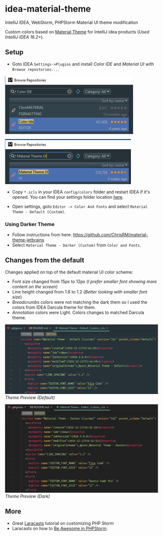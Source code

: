 # idea-material-theme
IntelliJ IDEA, WebStorm, PHPStorm Material UI theme modification

Custom colors based on [Material Theme](http://equinsuocha.io/material-theme/#/default) for IntelliJ idea products (_Used IntelliJ IDEA 16.2+_).

## Setup

* Goto IDEA `Settings->Plugins` and install *Color IDE* and *Material UI* with `Browse repostories...`.

![Color IDE](images/color-ide.png)

![Material UI](images/material-ui.png)

* Copy `*.icls` in your IDEA `config/colors` folder and restart IDEA if it's opened. You can find your settings folder location [here](https://intellij-support.jetbrains.com/hc/en-us/articles/206544519).

* Open settings, goto `Editor -> Color And Fonts` and select `Material Theme - Default (Custom)`.

### Using Darker Theme

* Follow instructions from here: https://github.com/ChrisRM/material-theme-jetbrains
* Select `Material Theme - Darker (Custom)` from `Color and Fonts`.

## Changes from the default

Changes applied on top of the default material UI color scheme:

* Font size changed from 15px to 12px (_I prefer smaller font showing more content on the screen_)
* Line height changed from 1.6 to 1.2 (_Better looking with smaller font size_)
* *Breadcrumbs* colors were not matching the dark them so I used the colors from IDEA Darcula theme for them.
* *Annotation* colors were Light. Colors changes to matched Darcula theme.

![Theme Preview](images/theme-preview.png)  
_Theme Preview (Default)_

![Theme Preview - Dark](images/theme-preview-dark.png)  
_Theme Preview (Dark)_

## More

* Great [Laracasts](https://laracasts.com/series/setup-a-mac-dev-machine-from-scratch/episodes/3) tutorial on customizing PHP Storm
* Laracasts on how to [Be Awesome in PHPStorm](https://laracasts.com/series/how-to-be-awesome-in-phpstorm).